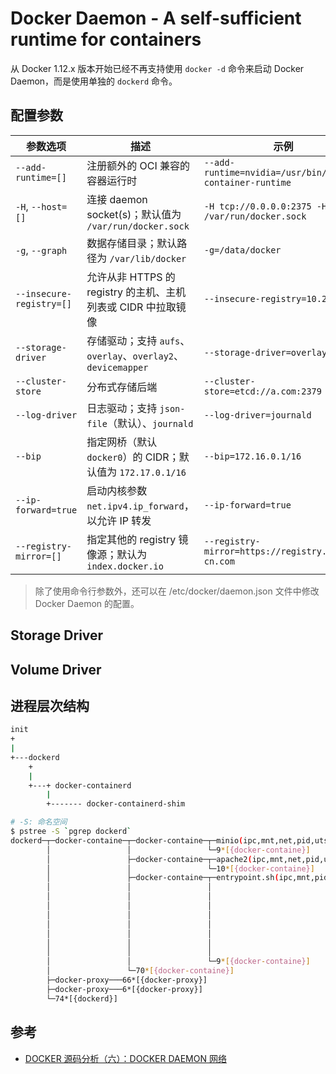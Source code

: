 # Docker Daemon - A self-sufficient runtime for containers

从 Docker 1.12.x 版本开始已经不再支持使用 `docker -d` 命令来启动 Docker Daemon，而是使用单独的 `dockerd` 命令。

## 配置参数

| 参数选项                 | 描述                                                          | 示例                                                     |
| ------------------------ | ------------------------------------------------------------- | -------------------------------------------------------- |
| `--add-runtime=[]`       | 注册额外的 OCI 兼容的容器运行时                               | `--add-runtime=nvidia=/usr/bin/nvidia-container-runtime` |
| `-H`, `--host=[]`        | 连接 daemon socket(s)；默认值为 `/var/run/docker.sock`        | `-H tcp://0.0.0.0:2375 -H /var/run/docker.sock`          |
| `-g`, `--graph`          | 数据存储目录；默认路径为 `/var/lib/docker`                    | `-g=/data/docker`                                        |
| `--insecure-registry=[]` | 允许从非 HTTPS 的 registry 的主机、主机列表或 CIDR 中拉取镜像 | `--insecure-registry=10.2.0.0/16`                        |
| `--storage-driver`       | 存储驱动；支持 `aufs`、`overlay`、`overlay2`、 `devicemapper` | `--storage-driver=overlay`                               |
| `--cluster-store`        | 分布式存储后端                                                | `--cluster-store=etcd://a.com:2379`                      |
| `--log-driver`           | 日志驱动；支持 `json-file`（默认）、`journald`                | `--log-driver=journald`                                  |
| `--bip`                  | 指定网桥（默认 `docker0`）的 CIDR；默认值为 `172.17.0.1/16`   | `--bip=172.16.0.1/16`                                    |
| `--ip-forward=true`      | 启动内核参数 `net.ipv4.ip_forward`，以允许 IP 转发            | `--ip-forward=true`                                      |
| `--registry-mirror=[]`   | 指定其他的 registry 镜像源；默认为 `index.docker.io`          | `--registry-mirror=https://registry.docker-cn.com`       |

> 除了使用命令行参数外，还可以在 /etc/docker/daemon.json 文件中修改 Docker Daemon 的配置。

## Storage Driver

## Volume Driver

## 进程层次结构

```sh
init
+
|
+---dockerd
    +
    |
    +---+ docker-containerd
        |
        +------- docker-containerd-shim
```

```sh
# -S: 命名空间
$ pstree -S `pgrep dockerd`
dockerd─┬─docker-containe─┬─docker-containe─┬─minio(ipc,mnt,net,pid,uts)───78*[{minio}]
        │                 │                 └─9*[{docker-containe}]
        │                 ├─docker-containe─┬─apache2(ipc,mnt,net,pid,uts)───10*[apache2]
        │                 │                 └─10*[{docker-containe}]
        │                 ├─docker-containe─┬─entrypoint.sh(ipc,mnt,pid,uts)─┬─ceph───13*[{ceph}]
        │                 │                 │                                ├─ceph-mds───22*[{ceph-mds}]
        │                 │                 │                                ├─ceph-mgr───24*[{ceph-mgr}]
        │                 │                 │                                ├─ceph-mon───22*[{ceph-mon}]
        │                 │                 │                                ├─python
        │                 │                 │                                ├─radosgw───19*[{radosgw}]
        │                 │                 │                                ├─rbd-mirror───17*[{rbd-mirror}]
        │                 │                 │                                ├─rpc.statd
        │                 │                 │                                └─rpcbind
        │                 │                 └─9*[{docker-containe}]
        │                 └─70*[{docker-containe}]
        ├─docker-proxy───66*[{docker-proxy}]
        ├─docker-proxy───6*[{docker-proxy}]
        └─74*[{dockerd}]

```

## 参考

* [DOCKER 源码分析（六）：DOCKER DAEMON 网络](http://blog.daocloud.io/docker-source-code-analysis-part6/)